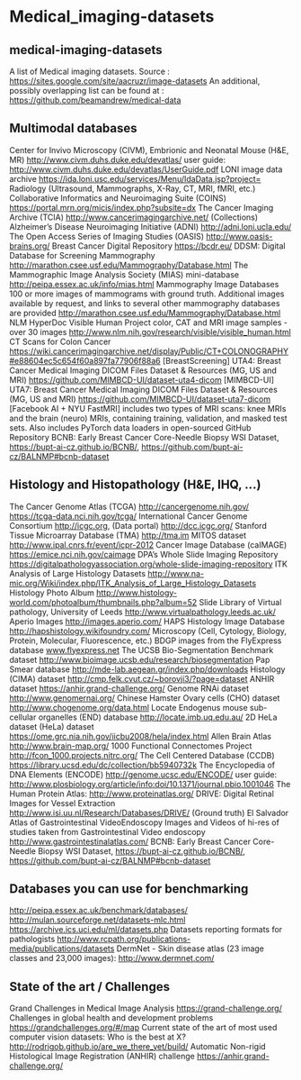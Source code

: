 # Medical_imaging-datasets


## medical-imaging-datasets
A list of Medical imaging datasets. Source : https://sites.google.com/site/aacruzr/image-datasets
An additional, possibly overlapping list can be found at : https://github.com/beamandrew/medical-data

## Multimodal databases
Center for Invivo Microscopy (CIVM), Embrionic and Neonatal Mouse (H&E, MR) http://www.civm.duhs.duke.edu/devatlas/ user guide: http://www.civm.duhs.duke.edu/devatlas/UserGuide.pdf
LONI image data archive https://ida.loni.usc.edu/services/Menu/IdaData.jsp?project=
Radiology (Ultrasound, Mammographs, X-Ray, CT, MRI, fMRI, etc.)
Collaborative Informatics and Neuroimaging Suite (COINS) https://portal.mrn.org/micis/index.php?subsite=dx
The Cancer Imaging Archive (TCIA) http://www.cancerimagingarchive.net/ (Collections)
Alzheimer’s Disease Neuroimaging Initiative (ADNI) http://adni.loni.ucla.edu/
The Open Access Series of Imaging Studies (OASIS) http://www.oasis-brains.org/
Breast Cancer Digital Repository https://bcdr.eu/
DDSM: Digital Database for Screening Mammography http://marathon.csee.usf.edu/Mammography/Database.html
The Mammographic Image Analysis Society (MIAS) mini-database http://peipa.essex.ac.uk/info/mias.html
Mammography Image Databases 100 or more images of mammograms with ground truth. Additional images available by request, and links to several other mammography databases are provided http://marathon.csee.usf.edu/Mammography/Database.html
NLM HyperDoc Visible Human Project color, CAT and MRI image samples - over 30 images http://www.nlm.nih.gov/research/visible/visible_human.html
CT Scans for Colon Cancer https://wiki.cancerimagingarchive.net/display/Public/CT+COLONOGRAPHY#e88604ec5c654f60a897fa77906f88a6
[BreastScreening] UTA4: Breast Cancer Medical Imaging DICOM Files Dataset & Resources (MG, US and MRI) https://github.com/MIMBCD-UI/dataset-uta4-dicom
[MIMBCD-UI] UTA7: Breast Cancer Medical Imaging DICOM Files Dataset & Resources (MG, US and MRI) https://github.com/MIMBCD-UI/dataset-uta7-dicom
[Facebook AI + NYU FastMRI] includes two types of MRI scans: knee MRIs and the brain (neuro) MRIs, containing training, validation, and masked test sets. Also includes PyTorch data loaders in open-sourced GitHub Repository
BCNB: Early Breast Cancer Core-Needle Biopsy WSI Dataset, https://bupt-ai-cz.github.io/BCNB/, https://github.com/bupt-ai-cz/BALNMP#bcnb-dataset


## Histology and Histopathology (H&E, IHQ, ...)
The Cancer Genome Atlas (TCGA) http://cancergenome.nih.gov/ https://tcga-data.nci.nih.gov/tcga/
International Cancer Genome Consortium http://icgc.org, (Data portal) http://dcc.icgc.org/
Stanford Tissue Microarray Database (TMA) http://tma.im
MITOS dataset http://www.ipal.cnrs.fr/event/icpr-2012
Cancer Image Database (caIMAGE) https://emice.nci.nih.gov/caimage
DPA’s Whole Slide Imaging Repository https://digitalpathologyassociation.org/whole-slide-imaging-repository
ITK Analysis of Large Histology Datasets http://www.na-mic.org/Wiki/index.php/ITK_Analysis_of_Large_Histology_Datasets
Histology Photo Album http://www.histology-world.com/photoalbum/thumbnails.php?album=52
Slide Library of Virtual pathology, University of Leeds http://www.virtualpathology.leeds.ac.uk/
Aperio Images http://images.aperio.com/
HAPS Histology Image Database http://hapshistology.wikifoundry.com/
Microscopy (Cell, Cytology, Biology, Protein, Molecular, Fluorescence, etc.)
BDGP images from the FlyExpress database www.flyexpress.net
The UCSB Bio-Segmentation Benchmark dataset http://www.bioimage.ucsb.edu/research/biosegmentation
Pap Smear database http://mde-lab.aegean.gr/index.php/downloads
Histology (CIMA) dataset http://cmp.felk.cvut.cz/~borovji3/?page=dataset
ANHIR dataset https://anhir.grand-challenge.org/
Genome RNAi dataset http://www.genomernai.org/
Chinese Hamster Ovary cells (CHO) dataset http://www.chogenome.org/data.html
Locate Endogenus mouse sub-cellular organelles (END) database http://locate.imb.uq.edu.au/
2D HeLa dataset (HeLa) dataset https://ome.grc.nia.nih.gov/iicbu2008/hela/index.html
Allen Brain Atlas http://www.brain-map.org/
1000 Functional Connectomes Project http://fcon_1000.projects.nitrc.org/
The Cell Centered Database (CCDB) https://library.ucsd.edu/dc/collection/bb5940732k
The Encyclopedia of DNA Elements (ENCODE) http://genome.ucsc.edu/ENCODE/ user guide: http://www.plosbiology.org/article/info:doi/10.1371/journal.pbio.1001046
The Human Protein Atlas: http://www.proteinatlas.org/
DRIVE: Digital Retinal Images for Vessel Extraction http://www.isi.uu.nl/Research/Databases/DRIVE/ (Ground truth)
El Salvador Atlas of Gastrointestinal VideoEndoscopy Images and Videos of hi-res of studies taken from Gastrointestinal Video endoscopy http://www.gastrointestinalatlas.com/
BCNB: Early Breast Cancer Core-Needle Biopsy WSI Dataset, https://bupt-ai-cz.github.io/BCNB/, https://github.com/bupt-ai-cz/BALNMP#bcnb-dataset


## Databases you can use for benchmarking
http://peipa.essex.ac.uk/benchmark/databases/
http://mulan.sourceforge.net/datasets-mlc.html
https://archive.ics.uci.edu/ml/datasets.php
Datasets reporting formats for pathologists http://www.rcpath.org/publications-media/publications/datasets
DermNet - Skin disease atlas (23 image classes and 23,000 images): http://www.dermnet.com/


## State of the art / Challenges
Grand Challenges in Medical Image Analysis https://grand-challenge.org/
Challenges in global health and development problems https://grandchallenges.org/#/map
Current state of the art of most used computer vision datasets: Who is the best at X? http://rodrigob.github.io/are_we_there_yet/build/
Automatic Non-rigid Histological Image Registration (ANHIR) challenge https://anhir.grand-challenge.org/
